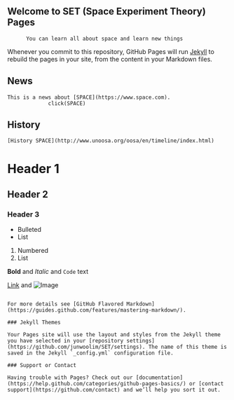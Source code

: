 ## Welcome to SET (Space Experiment Theory) Pages
          You can learn all about space and learn new things      


Whenever you commit to this repository, GitHub Pages will run [Jekyll](https://jekyllrb.com/) to rebuild the pages in your site, from the content in your Markdown files.

## News
```
This is a news about [SPACE](https://www.space.com).
             click(SPACE)
```

## History
```
[History SPACE](http://www.unoosa.org/oosa/en/timeline/index.html)
```

# Header 1
## Header 2
### Header 3

- Bulleted
- List

1. Numbered
2. List

**Bold** and _Italic_ and `Code` text

[Link](url) and ![Image](src)
```

For more details see [GitHub Flavored Markdown](https://guides.github.com/features/mastering-markdown/).

### Jekyll Themes

Your Pages site will use the layout and styles from the Jekyll theme you have selected in your [repository settings](https://github.com/junwoolim/SET/settings). The name of this theme is saved in the Jekyll `_config.yml` configuration file.

### Support or Contact

Having trouble with Pages? Check out our [documentation](https://help.github.com/categories/github-pages-basics/) or [contact support](https://github.com/contact) and we’ll help you sort it out.
